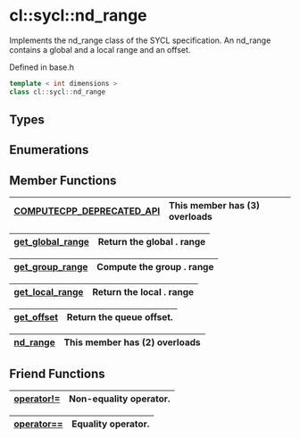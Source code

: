 # cl::sycl::nd_range

Implements the nd_range class of the SYCL specification. An nd_range contains a global and a local range and an offset. 

Defined in base.h

```cpp
template < int dimensions >
class cl::sycl::nd_range
```

## Types

## Enumerations

## Member Functions

| [COMPUTECPP_DEPRECATED_API](./functions/COMPUTECPP_DEPRECATED_API/README.md) | This member has (3) overloads |
| :--- | :--- |

| [get_global_range](./functions/get_global_range/README.md) | Return the global . range |
| :--- | :--- |

| [get_group_range](./functions/get_group_range/README.md) | Compute the group . range |
| :--- | :--- |

| [get_local_range](./functions/get_local_range/README.md) | Return the local . range |
| :--- | :--- |

| [get_offset](./functions/get_offset/README.md) | Return the queue offset.  |
| :--- | :--- |

| [nd_range](./functions/nd_range/README.md) | This member has (2) overloads |
| :--- | :--- |


## Friend Functions

| [operator!=](./functions/operator!=/README.md) | Non-equality operator.  |
| :--- | :--- |

| [operator==](./functions/operator==/README.md) | Equality operator.  |
| :--- | :--- |

